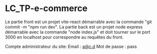 # LC_TP-e-commerce

Le partie front est un projet vite-react démarrable avec la commande "git commit -m "npm run dev".
La partie back est un projet node express démarrable avec la commande "node index.js" et doit tourner sur le port 3000 en localhost pour correspondre au requêtes du front.

Compte administrateur du site:
Email : a@c.d
Mot de passe : pass
